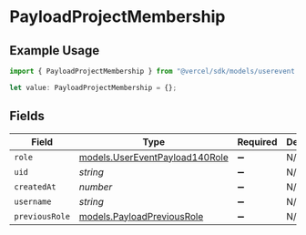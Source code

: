 # PayloadProjectMembership

## Example Usage

```typescript
import { PayloadProjectMembership } from "@vercel/sdk/models/userevent.js";

let value: PayloadProjectMembership = {};
```

## Fields

| Field                                                                  | Type                                                                   | Required                                                               | Description                                                            |
| ---------------------------------------------------------------------- | ---------------------------------------------------------------------- | ---------------------------------------------------------------------- | ---------------------------------------------------------------------- |
| `role`                                                                 | [models.UserEventPayload140Role](../models/usereventpayload140role.md) | :heavy_minus_sign:                                                     | N/A                                                                    |
| `uid`                                                                  | *string*                                                               | :heavy_minus_sign:                                                     | N/A                                                                    |
| `createdAt`                                                            | *number*                                                               | :heavy_minus_sign:                                                     | N/A                                                                    |
| `username`                                                             | *string*                                                               | :heavy_minus_sign:                                                     | N/A                                                                    |
| `previousRole`                                                         | [models.PayloadPreviousRole](../models/payloadpreviousrole.md)         | :heavy_minus_sign:                                                     | N/A                                                                    |